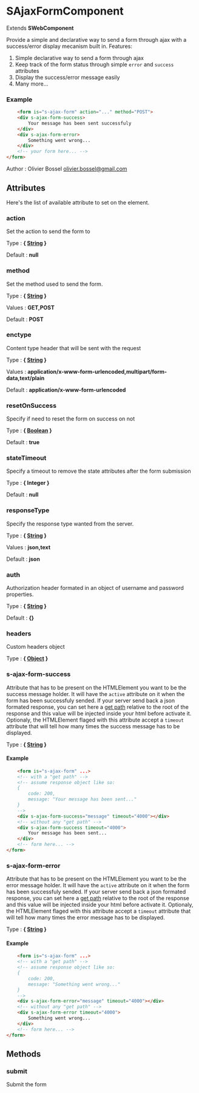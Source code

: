 # SAjaxFormComponent

Extends **SWebComponent**

Provide a simple and declarative way to send a form through ajax with a success/error display mecanism built in.
Features:
1. Simple declarative way to send a form through ajax
2. Keep track of the form status through simple `error` and `success` attributes
3. Display the success/error message easily
4. Many more...


### Example
```html
	<form is="s-ajax-form" action="..." method="POST">
	<div s-ajax-form-success>
		Your message has been sent successfuly
	</div>
	<div s-ajax-form-error>
		Something went wrong...
	</div>
	<!-- your form here... -->
</form>
```
Author : Olivier Bossel <olivier.bossel@gmail.com>




## Attributes

Here's the list of available attribute to set on the element.

### action

Set the action to send the form to

Type : **{ [String](https://developer.mozilla.org/fr/docs/Web/JavaScript/Reference/Objets_globaux/String) }**

Default : **null**


### method

Set the method used to send the form.

Type : **{ [String](https://developer.mozilla.org/fr/docs/Web/JavaScript/Reference/Objets_globaux/String) }**

Values : **GET,POST**

Default : **POST**


### enctype

Content type header that will be sent with the request

Type : **{ [String](https://developer.mozilla.org/fr/docs/Web/JavaScript/Reference/Objets_globaux/String) }**

Values : **application/x-www-form-urlencoded,multipart/form-data,text/plain**

Default : **application/x-www-form-urlencoded**


### resetOnSuccess

Specify if need to reset the form on success on not

Type : **{ [Boolean](https://developer.mozilla.org/fr/docs/Web/JavaScript/Reference/Objets_globaux/Boolean) }**

Default : **true**


### stateTimeout

Specify a timeout to remove the state attributes after the form submission

Type : **{ Integer }**

Default : **null**


### responseType

Specify the response type wanted from the server.

Type : **{ [String](https://developer.mozilla.org/fr/docs/Web/JavaScript/Reference/Objets_globaux/String) }**

Values : **json,text**

Default : **json**


### auth

Authorization header formated in an object of username and password properties.

Type : **{ [String](https://developer.mozilla.org/fr/docs/Web/JavaScript/Reference/Objets_globaux/String) }**

Default : **{}**


### headers

Custom headers object

Type : **{ [Object](https://developer.mozilla.org/fr/docs/Web/JavaScript/Reference/Objets_globaux/Object) }**


### s-ajax-form-success

Attribute that has to be present on the HTMLElement you want to be the success message holder.
It will have the `active` attribute on it when the form has been successfuly sended.
If your server send back a json formated response, you can set here a [get path](https://lodash.com/docs/4.17.10#get) relative to the
root of the response and this value will be injected inside your html before activate it.
Optionaly, the HTMLElement flaged with this attribute accept a `timeout` attribute that will tell how many times
the success message has to be displayed.

Type : **{ [String](https://developer.mozilla.org/fr/docs/Web/JavaScript/Reference/Objets_globaux/String) }**

#### Example
```html
	<form is="s-ajax-form" ...>
	<!-- with a "get path" -->
	<!-- assume response object like so:
	{
		code: 200,
		message: "Your message has been sent..."
	}
	-->
	<div s-ajax-form-success="message" timeout="4000"></div>
	<!-- without any "get path" -->
	<div s-ajax-form-success timeout="4000">
		Your message has been sent...
	</div>
	<!-- form here... -->
</form>
```

### s-ajax-form-error

Attribute that has to be present on the HTMLElement you want to be the error message holder.
It will have the `active` attribute on it when the form has been successfuly sended.
If your server send back a json formated response, you can set here a [get path](https://lodash.com/docs/4.17.10#get) relative to the
root of the response and this value will be injected inside your html before activate it.
Optionaly, the HTMLElement flaged with this attribute accept a `timeout` attribute that will tell how many times
the error message has to be displayed.

Type : **{ [String](https://developer.mozilla.org/fr/docs/Web/JavaScript/Reference/Objets_globaux/String) }**

#### Example
```html
	<form is="s-ajax-form" ...>
	<!-- with a "get path" -->
	<!-- assume response object like so:
	{
		code: 200,
		message: "Something went wrong..."
	}
	-->
	<div s-ajax-form-error="message" timeout="4000"></div>
	<!-- without any "get path" -->
	<div s-ajax-form-error timeout="4000">
		Something went wrong...
	</div>
	<!-- form here... -->
</form>
```



## Methods


### submit

Submit the form